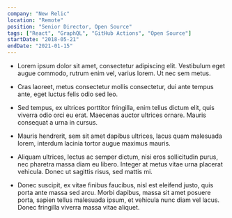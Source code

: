 ```yaml
---
company: "New Relic"
location: "Remote"
position: "Senior Director, Open Source"
tags: ["React", "GraphQL", "GitHub Actions", "Open Source"]
startDate: "2018-05-21"
endDate: "2021-01-15"
---
```


- Lorem ipsum dolor sit amet, consectetur adipiscing elit. Vestibulum eget augue commodo, rutrum enim vel, varius lorem. Ut nec sem metus.

* Cras laoreet, metus consectetur mollis consectetur, dui ante tempus ante, eget luctus felis odio sed leo.

* Sed tempus, ex ultrices porttitor fringilla, enim tellus dictum elit, quis viverra odio orci eu erat. Maecenas auctor ultrices ornare. Mauris consequat a urna in cursus.

* Mauris hendrerit, sem sit amet dapibus ultrices, lacus quam malesuada lorem, interdum lacinia tortor augue maximus mauris.

* Aliquam ultrices, lectus ac semper dictum, nisi eros sollicitudin purus, nec pharetra massa diam eu libero. Integer at metus vitae urna placerat vehicula. Donec ut sagittis risus, sed mattis mi.

* Donec suscipit, ex vitae finibus faucibus, nisl est eleifend justo, quis porta ante massa sed arcu. Morbi dapibus, massa sit amet posuere porta, sapien tellus malesuada ipsum, et vehicula nunc diam vel lacus. Donec fringilla viverra massa vitae aliquet.
